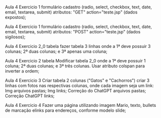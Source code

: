 Aula 4 Exercicio 1 formulário cadastro (radio, select, checkbox, text, date, email, textarea, submit) atributos: "GET" action="teste.jsp" (dados expostos); 


Aula 4 Exercicio 1 formulário cadastro (radio, select, checkbox, text, date, email, textarea, submit) atributos: "POST" action="teste.jsp" (dados sigilosos); 

Aula 4 Exercicio 2_0 tabela fazer tabela 3 linhas onde a 1ª deve possuir 3 colunas; 2ª duas colunas; e 3ª apenas uma coluna; 

Aula 4 Exercicio 2 tabela Modificar tabela 2_0 onde a 1ª deve possuir 1 coluna; 2ª duas colunas; e 3ª três colunas. Usar atributo colspan para inverter a ordem; 

Aula 4 Exercicio 3 Criar tabela 2 colunas ("Gatos" e "Cachorros") criar 3 linhas com fotos nas respectivas colunas, onde cada imagem seja um link:  
Img arquivos pastas; 
Img links; 
Correção do ChatGPT arquivos pastas; 
Correção ChatGPT links; 

Aula 4 Exercicio 4 Fazer uma página utilizando imagem Mario, texto, bullets de marcação elinks para endereços, conforme modelo slide; 

